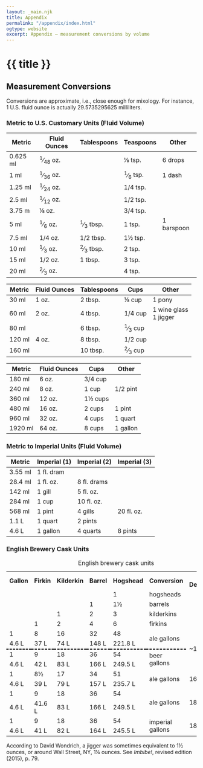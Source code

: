 ```yaml
---
layout: _main.njk
title: Appendix
permalink: "/appendix/index.html"
ogtype: website
excerpt: Appendix — measurement conversions by volume
---
```


<!-- markdownlint-disable MD025 -->
# {{ title }}
<!-- markdownlint-enable MD025 -->

## Measurement Conversions

Conversions are approximate, i.e., close enough for mixology. For instance, 1 U.S. fluid ounce is actually 29.5735295625 milliliters.

### Metric to U.S. Customary Units (Fluid Volume)

<stack-l id="measure-volume">

  | Metric   | Fluid Ounces   | Tablespoons | Teaspoons      | Other   |
  | -------- | -------------- | ------------| -------------- | ------- |
  | 0.625 ml | <span class="frac"><sup>1</sup>&frasl;<sub>48</sub></span> oz. || &frac18; tsp. | 6 drops |
  | 1 ml     | <span class="frac"><sup>1</sup>&frasl;<sub>36</sub></span> oz. || <span class="frac"><sup>1</sup>&frasl;<sub>6</sub></span> tsp. | 1 dash |
  | 1.25 ml  | <span class="frac"><sup>1</sup>&frasl;<sub>24</sub></span> oz. || 1/4 tsp. ||
  | 2.5 ml   | <span class="frac"><sup>1</sup>&frasl;<sub>12</sub></span> oz. || 1/2 tsp. ||
  | 3.75 m   | &frac18; oz.   |             | 3/4 tsp.       |         |
  | 5 ml     | <span class="frac"><sup>1</sup>&frasl;<sub>6</sub></span> oz. | <span class="frac"><sup>1</sup>&frasl;<sub>3</sub></span> tbsp. | 1 tsp. | 1 barspoon |
  | 7.5 ml   | 1/4 oz.        | 1/2 tbsp.   | 1&frac12; tsp. |         |
  | 10 ml    | <span class="frac"><sup>1</sup>&frasl;<sub>3</sub></span> oz. | <span class="frac"><sup>2</sup>&frasl;<sub>3</sub></span> tbsp. | 2 tsp. ||
  | 15 ml    | 1/2 oz.        | 1 tbsp.     | 3 tsp.         |         |
  | 20 ml    | <span class="frac"><sup>2</sup>&frasl;<sub>3</sub></span> oz. || 4 tsp. ||

  | Metric | Fluid Ounces   | Tablespoons | Cups           | Other  |
  | ------ | -------------- | ------------| -------------- | ------ |
  | 30 ml  | 1 oz.          | 2 tbsp.     | &frac18; cup   | 1 pony |
  | 60 ml  | 2 oz.          | 4 tbsp.     | 1/4 cup        | 1 wine glass<br /> 1 jigger |
  | 80 ml  |                | 6 tbsp. | <span class="frac"><sup>1</sup>&frasl;<sub>3</sub></span> cup ||
  | 120 ml | 4 oz.          | 8 tbsp.     | 1/2 cup        |        |
  | 160 ml |                | 10 tbsp. | <span class="frac"><sup>2</sup>&frasl;<sub>3</sub></span> cup ||

  | Metric  | Fluid Ounces   | Cups           | Other    |
  | ------- | -------------- | ---------------| -------- |
  | 180 ml  | 6 oz.          | 3/4 cup        |          |
  | 240 ml  | 8 oz.          | 1 cup          | 1/2 pint |
  | 360 ml  | 12 oz.         | 1&frac12; cups |          |
  | 480 ml  | 16 oz.         | 2 cups         | 1 pint   |
  | 960 ml  | 32 oz.         | 4 cups         | 1 quart  |
  | 1920 ml | 64 oz.         | 8 cups         | 1 gallon |

### Metric to Imperial Units (Fluid Volume)

  | Metric  | Imperial (1) | Imperial (2) | Imperial (3) |
  | ------- | ------------ | ------------ | ------------ |
  | 3.55 ml | 1 fl. dram   |              |              |
  | 28.4 ml | 1 fl. oz.    | 8 fl. drams  |              |
  | 142 ml  | 1 gill       | 5 fl. oz.    |              |
  | 284 ml  | 1 cup        | 10 fl. oz.   |              |
  | 568 ml  | 1 pint       | 4 gills      | 20 fl. oz.   |
  | 1.1 L   | 1 quart      | 2 pints      |              |
  | 4.6 L   | 1 gallon     | 4 quarts     | 8 pints      |

### English Brewery Cask Units

  <table>
    <caption>English brewery cask units</caption>
    <tbody>
      <tr>
        <th scope="col">Gallon</th>
        <th scope="col">Firkin</th>
        <th scope="col">Kilderkin</th>
        <th scope="col">Barrel</th>
        <th scope="col">Hogshead</th>
        <th scope="col">Conversion</th>
        <th scope="col">Year Designated</th>
      </tr>
      <tr>
        <td rowspan="4"></td>
        <td rowspan="3"></td>
        <td rowspan="2"></td>
        <td rowspan="1"></td>
        <td>1</td>
        <td scope="row">hogsheads</td>
        <td rowspan="4"></td>
      </tr>
      <tr>
        <td>1</td>
        <td>1&frac12;</td>
        <td scope="row" class="td-with-border">barrels</td>
      </tr>
      <tr>
        <td>1</td>
        <td>2</td>
        <td>3</td>
        <td scope="row" class="td-with-border">kilderkins</td>
      </tr>
      <tr>
        <td>1</td>
        <td>2</td>
        <td>4</td>
        <td>6</td>
        <td scope="row" class="td-with-border">firkins</td>
      </tr>
      <tr class="row-divider">
        <td>1</td>
          <td>8</td>
          <td>16</td>
          <td>32</td>
          <td>48</td>
          <td rowspan="2" scope="row">ale gallons</td>
          <td rowspan="4">~1454</td>
          </tr>
        <tr>
          <td>4.6 L</td>
          <td>37 L</td>
          <td>74 L</td>
          <td>148 L</td>
          <td class="td-with-border">221.8 L</td></tr>
        <tr style="border-top-style:dashed">
          <td>1</td>
          <td>9</td>
          <td>18</td>
          <td>36</td>
          <td>54</td>
          <td rowspan="2" scope="row" class="td-with-border">beer gallons</td>
        </tr>
        <tr>
        <td>4.6 L</td>
        <td>42 L</td>
        <td>83 L</td>
        <td>166 L</td>
        <td class="td-with-border">249.5 L</td>
      </tr>
      <tr class="row-divider">
        <td>1</td>
        <td>8&frac12;</td>
        <td>17</td>
        <td>34</td>
        <td>51</td>
        <td rowspan="2" scope="row">ale gallons</td>
        <td rowspan="2">1688</td>
      </tr>
      <tr>
        <td>4.6 L</td>
        <td>39 L</td>
        <td>79 L</td>
        <td>157 L</td>
        <td class="td-with-border">235.7 L</td></tr>
      <tr class="row-divider">
        <td>1</td>
        <td>9</td>
        <td>18</td>
        <td>36</td>
        <td>54</td>
        <td rowspan="2" scope="row">ale gallons</td>
        <td rowspan="2">1803</td></tr>
      <tr>
        <td>4.6 L</td>
        <td>41.6 L</td>
        <td>83 L</td>
        <td>166 L</td>
        <td class="td-with-border">249.5 L</td>
      </tr>
        <tr class="row-divider">
        <td>1</td>
        <td>9</td>
        <td>18</td>
        <td>36</td>
        <td>54</td>
        <td rowspan="2" scope="row">imperial gallons</td>
        <td rowspan="2">1824</td></tr>
      <tr>
        <td>4.6 L</td>
        <td>41 L</td>
        <td>82 L</td>
        <td>164 L</td>
        <td class="td-with-border">245.5 L</td>
      </tr>
    </tbody>
  </table>

</stack-l>

<tiki-callout type="info">

  According to David Wondrich, a jigger was sometimes equivalent to 1&frac12; ounces, or around Wall Street, NY, 1&frac14; ounces. See <cite>Imbibe!</cite>, revised edition (2015), p. 79.
</tiki-callout>
